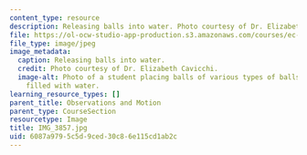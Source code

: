```yaml
---
content_type: resource
description: Releasing balls into water. Photo courtesy of Dr. Elizabeth Cavicchi.
file: https://ol-ocw-studio-app-production.s3.amazonaws.com/courses/ec-050-recreate-experiments-from-history-inform-the-future-from-the-past-galileo-january-iap-2010/6087a9795c5d9ced30c86e115cd1ab2c_IMG_3857.jpg
file_type: image/jpeg
image_metadata:
  caption: Releasing balls into water.
  credit: Photo courtesy of Dr. Elizabeth Cavicchi.
  image-alt: Photo of a student placing balls of various types of balls into a container
    filled with water.
learning_resource_types: []
parent_title: Observations and Motion
parent_type: CourseSection
resourcetype: Image
title: IMG_3857.jpg
uid: 6087a979-5c5d-9ced-30c8-6e115cd1ab2c
---
```

